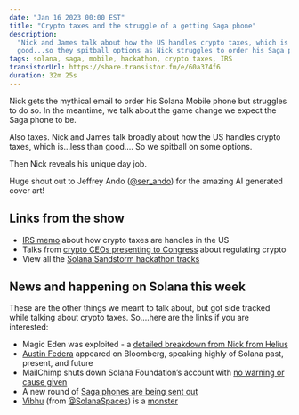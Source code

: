 ```yaml
---
date: "Jan 16 2023 00:00 EST"
title: "Crypto taxes and the struggle of a getting Saga phone"
description:
  "Nick and James talk about how the US handles crypto taxes, which is less than
  good...so they spitball options as Nick struggles to order his Saga phone."
tags: solana, saga, mobile, hackathon, crypto taxes, IRS
transistorUrl: https://share.transistor.fm/e/60a374f6
duration: 32m 25s
---
```


Nick gets the mythical email to order his Solana Mobile phone but struggles to
do so. In the meantime, we talk about the game change we expect the Saga phone
to be.

Also taxes. Nick and James talk broadly about how the US handles crypto taxes,
which is…less than good…. So we spitball on some options.

Then Nick reveals his unique day job.

Huge shout out to Jeffrey Ando ([@ser_ando](https://twitter.com/ser_ando)) for
the amazing AI generated cover art!

## Links from the show

- [IRS memo](https://www.irs.gov/pub/irs-drop/n-14-21.pdf) about how crypto
  taxes are handles in the US
- Talks from
  [crypto CEOs presenting to Congress](https://www.youtube.com/watch?v=8l-ajalUP6Y)
  about regulating crypto
- View all the
  [Solana Sandstorm hackathon tracks](https://www.sandstormhackathon.com/)

## News and happening on Solana this week

These are the other things we meant to talk about, but got side tracked while
talking about crypto taxes. So....here are the links if you are interested:

- Magic Eden was exploited - a
  [detailed breakdown from Nick from Helius](https://twitter.com/nick_pennie/status/1610718315282067456)
- [Austin Federa](https://twitter.com/Austin_Federa/status/1613699456939036673?s=20&t=ncCdya2LGugBc6OPKgtplA)
  appeared on Bloomberg, speaking highly of Solana past, present, and future
- MailChimp shuts down Solana Foundation’s account with
  [no warning or cause given](https://twitter.com/Austin_Federa/status/1613570621530595331?t=9iQneZowCeHNqp87BOzoyA&s=19)
- A new round of
  [Saga phones are being sent out](https://twitter.com/solanamobile/status/1613639460175978522)
- [Vibhu](https://twitter.com/vibhu) (from
  [@SolanaSpaces](https://twitter.com/solanaspaces)) is a
  [monster](https://twitter.com/solanaspaces/status/1613694193641361408)
